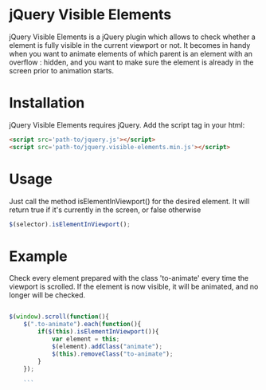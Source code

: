 # jQuery Visible Elements

jQuery Visible Elements is a jQuery plugin which allows to check whether a element is fully visible in the current viewport or not. It becomes in handy when you want to animate elements of which parent is an element with an overflow : hidden, and you want to make sure the element is already in the screen prior to animation starts.

# Installation

jQuery Visible Elements requires jQuery. Add the script tag in your html:

``` html
<script src='path-to/jquery.js'></script>
<script src='path-to/jquery.visible-elements.min.js'></script>
```

# Usage
Just call the method isElementInViewport() for the desired element. It will return true if it's currently in the screen, or false otherwise
``` javascript
$(selector).isElementInViewport();
```

# Example

Check every element prepared with the class 'to-animate' every time the viewport is scrolled. If the element is now visible, it will be animated, and no longer will be checked.

```javascript

$(window).scroll(function(){
	$(".to-animate").each(function(){
		if($(this).isElementInViewport()){
			var element = this;
			$(element).addClass("animate");
			$(this).removeClass("to-animate");
		}
	});
	
	```
